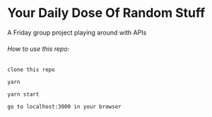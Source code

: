 # Your Daily Dose Of Random Stuff

A Friday group project playing around with APIs

###### How to use this repo:

```
clone this repo 

yarn

yarn start

go to localhost:3000 in your browser

```
